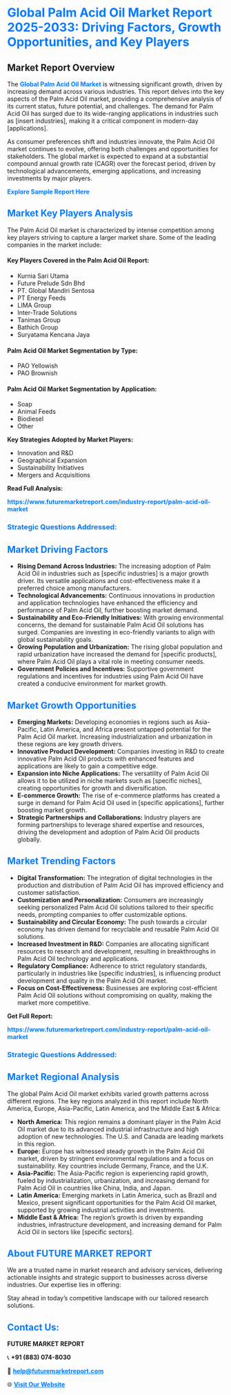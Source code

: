 <h1 style="color: #007BFF;">Global Palm Acid Oil Market Report 2025-2033: Driving Factors, Growth Opportunities, and Key Players</h1>

<section id="overview">
<h2>Market Report Overview</h2>
<p>The <a href="https://www.futuremarketreport.com/industry-report/palm-acid-oil-market" style="color: #007BFF; text-decoration: none;"><strong>Global Palm Acid Oil Market</strong></a> is witnessing significant growth, driven by increasing demand across various industries. This report delves into the key aspects of the Palm Acid Oil market, providing a comprehensive analysis of its current status, future potential, and challenges. The demand for Palm Acid Oil has surged due to its wide-ranging applications in industries such as [insert industries], making it a critical component in modern-day [applications].</p>
<p>As consumer preferences shift and industries innovate, the Palm Acid Oil market continues to evolve, offering both challenges and opportunities for stakeholders. The global market is expected to expand at a substantial compound annual growth rate (CAGR) over the forecast period, driven by technological advancements, emerging applications, and increasing investments by major players.</p>
</section>

<section id="overview">
<p><a href="https://www.futuremarketreport.com/request-sample/reportId=57046" style="color: #007BFF; text-decoration: none;"><strong>Explore Sample Report Here</strong></a></p>
</section>

<section id="key-players">
<h2 style="color: #007BFF;">Market Key Players Analysis</h2>
<p>The Palm Acid Oil market is characterized by intense competition among key players striving to capture a larger market share. Some of the leading companies in the market include:</p>
<h4>Key Players Covered in the Palm Acid Oil Report:</h4>
<ul><li>Kurnia Sari Utama</li><li>Future Prelude Sdn Bhd</li><li>PT. Global Mandiri Sentosa</li><li>PT Energy Feeds</li><li>LIMA Group</li><li>Inter-Trade Solutions</li><li>Tanimas Group</li><li>Bathich Group</li><li>Suryatama Kencana Jaya</li></ul>
<h4>Palm Acid Oil Market Segmentation by Type:</h4>
<ul><li>PAO Yellowish</li><li>PAO Brownish</li></ul>

<h4>Palm Acid Oil Market Segmentation by Application:</h4>
<ul><li>Soap</li><li>Animal Feeds</li><li>Biodiesel</li><li>Other</li></ul>
<p><strong>Key Strategies Adopted by Market Players:</strong></p>
<ul>
<li>Innovation and R&D</li>
<li>Geographical Expansion</li>
<li>Sustainability Initiatives</li>
<li>Mergers and Acquisitions</li>
</ul>
</section>

<section>
<p><strong>Read Full Analysis: </strong></p><a href="https://www.futuremarketreport.com/industry-report/palm-acid-oil-market" style="color: #007BFF; text-decoration: none;"><strong>https://www.futuremarketreport.com/industry-report/palm-acid-oil-market</strong></a>
<h3 style="color: #007BFF;">Strategic Questions Addressed:</h3>
</section>

<section id="driving-factors">
<h2 style="color: #007BFF;">Market Driving Factors</h2>
<ul>
<li><strong>Rising Demand Across Industries:</strong> The increasing adoption of Palm Acid Oil in industries such as [specific industries] is a major growth driver. Its versatile applications and cost-effectiveness make it a preferred choice among manufacturers.</li>
<li><strong>Technological Advancements:</strong> Continuous innovations in production and application technologies have enhanced the efficiency and performance of Palm Acid Oil, further boosting market demand.</li>
<li><strong>Sustainability and Eco-Friendly Initiatives:</strong> With growing environmental concerns, the demand for sustainable Palm Acid Oil solutions has surged. Companies are investing in eco-friendly variants to align with global sustainability goals.</li>
<li><strong>Growing Population and Urbanization:</strong> The rising global population and rapid urbanization have increased the demand for [specific products], where Palm Acid Oil plays a vital role in meeting consumer needs.</li>
<li><strong>Government Policies and Incentives:</strong> Supportive government regulations and incentives for industries using Palm Acid Oil have created a conducive environment for market growth.</li>
</ul>
</section>

<section id="growth-opportunities">
<h2 style="color: #007BFF;">Market Growth Opportunities</h2>
<ul>
<li><strong>Emerging Markets:</strong> Developing economies in regions such as Asia-Pacific, Latin America, and Africa present untapped potential for the Palm Acid Oil market. Increasing industrialization and urbanization in these regions are key growth drivers.</li>
<li><strong>Innovative Product Development:</strong> Companies investing in R&D to create innovative Palm Acid Oil products with enhanced features and applications are likely to gain a competitive edge.</li>
<li><strong>Expansion into Niche Applications:</strong> The versatility of Palm Acid Oil allows it to be utilized in niche markets such as [specific niches], creating opportunities for growth and diversification.</li>
<li><strong>E-commerce Growth:</strong> The rise of e-commerce platforms has created a surge in demand for Palm Acid Oil used in [specific applications], further boosting market growth.</li>
<li><strong>Strategic Partnerships and Collaborations:</strong> Industry players are forming partnerships to leverage shared expertise and resources, driving the development and adoption of Palm Acid Oil products globally.</li>
</ul>
</section>

<section id="trending-factors">
<h2 style="color: #007BFF;">Market Trending Factors</h2>
<ul>
<li><strong>Digital Transformation:</strong> The integration of digital technologies in the production and distribution of Palm Acid Oil has improved efficiency and customer satisfaction.</li>
<li><strong>Customization and Personalization:</strong> Consumers are increasingly seeking personalized Palm Acid Oil solutions tailored to their specific needs, prompting companies to offer customizable options.</li>
<li><strong>Sustainability and Circular Economy:</strong> The push towards a circular economy has driven demand for recyclable and reusable Palm Acid Oil solutions.</li>
<li><strong>Increased Investment in R&D:</strong> Companies are allocating significant resources to research and development, resulting in breakthroughs in Palm Acid Oil technology and applications.</li>
<li><strong>Regulatory Compliance:</strong> Adherence to strict regulatory standards, particularly in industries like [specific industries], is influencing product development and quality in the Palm Acid Oil market.</li>
<li><strong>Focus on Cost-Effectiveness:</strong> Businesses are exploring cost-efficient Palm Acid Oil solutions without compromising on quality, making the market more competitive.</li>
</ul>
</section>

<section>
<p><strong>Get Full Report: </strong></p><a href="https://www.futuremarketreport.com/industry-report/palm-acid-oil-market" style="color: #007BFF; text-decoration: none;"><strong>https://www.futuremarketreport.com/industry-report/palm-acid-oil-market</strong></a>
<h3 style="color: #007BFF;">Strategic Questions Addressed:</h3>
</section>


<section id="regional-analysis">
<h2 style="color: #007BFF;">Market Regional Analysis</h2>
<p>The global Palm Acid Oil market exhibits varied growth patterns across different regions. The key regions analyzed in this report include North America, Europe, Asia-Pacific, Latin America, and the Middle East & Africa:</p>
<ul>
<li><strong>North America:</strong> This region remains a dominant player in the Palm Acid Oil market due to its advanced industrial infrastructure and high adoption of new technologies. The U.S. and Canada are leading markets in this region.</li>
<li><strong>Europe:</strong> Europe has witnessed steady growth in the Palm Acid Oil market, driven by stringent environmental regulations and a focus on sustainability. Key countries include Germany, France, and the U.K.</li>
<li><strong>Asia-Pacific:</strong> The Asia-Pacific region is experiencing rapid growth, fueled by industrialization, urbanization, and increasing demand for Palm Acid Oil in countries like China, India, and Japan.</li>
<li><strong>Latin America:</strong> Emerging markets in Latin America, such as Brazil and Mexico, present significant opportunities for the Palm Acid Oil market, supported by growing industrial activities and investments.</li>
<li><strong>Middle East & Africa:</strong> The region’s growth is driven by expanding industries, infrastructure development, and increasing demand for Palm Acid Oil in sectors like [specific sectors].</li>
</ul>
</section>

<footer>
<h2 style="color: #007BFF;">About FUTURE MARKET REPORT</h2>
<p>We are a trusted name in market research and advisory services, delivering actionable insights and strategic support to businesses across diverse industries. Our expertise lies in offering:</p>

<p>Stay ahead in today’s competitive landscape with our tailored research solutions.</p>

<h2 style="color: #007BFF;">Contact Us:</h2>
<p><strong>FUTURE MARKET REPORT</strong></p>
<p>📞 <strong>+91 (883) 074-8030</strong></p>
<p>📧 <strong><a href="mailto:help@futuremarketreport.com" style="color: #007BFF;">help@futuremarketreport.com</a></strong></p>
<p>🌐 <strong><a href="https://www.futuremarketreport.com/" style="color: #007BFF;">Visit Our Website</a></strong></p>
</footer>